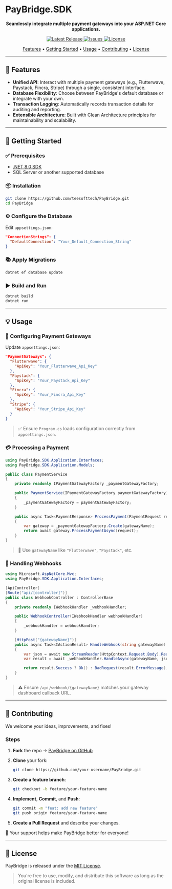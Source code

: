 # PayBridge.SDK

<p align="center">
  <strong>Seamlessly integrate multiple payment gateways into your ASP.NET Core applications.</strong>
</p>

<p align="center">
  <a href="https://github.com/teesofttech/PayBridge/releases">
    <img src="https://img.shields.io/github/v/release/teesofttech/PayBridge" alt="Latest Release">
  </a>
  <a href="https://github.com/teesofttech/PayBridge/issues">
    <img src="https://img.shields.io/github/issues/teesofttech/PayBridge" alt="Issues">
  </a>
  <a href="https://github.com/teesofttech/PayBridge/blob/main/LICENSE">
    <img src="https://img.shields.io/github/license/teesofttech/PayBridge" alt="License">
  </a>
</p>

<p align="center">
  <a href="#-features">Features</a> •
  <a href="#-getting-started">Getting Started</a> •
  <a href="#-usage">Usage</a> •
  <a href="#-contributing">Contributing</a> •
  <a href="#-license">License</a>
</p>

---

## 🚀 Features

- **Unified API**: Interact with multiple payment gateways (e.g., Flutterwave, Paystack, Fincra, Stripe) through a single, consistent interface.
- **Database Flexibility**: Choose between PayBridge's default database or integrate with your own.
- **Transaction Logging**: Automatically records transaction details for auditing and reporting.
- **Extensible Architecture**: Built with Clean Architecture principles for maintainability and scalability.

---

## 🧰 Getting Started

### ✅ Prerequisites

- [.NET 8.0 SDK](https://dotnet.microsoft.com/download/dotnet/8.0)
- SQL Server or another supported database

### 📦 Installation

```bash
git clone https://github.com/teesofttech/PayBridge.git
cd PayBridge
```

### ⚙️ Configure the Database

Edit `appsettings.json`:

```json
"ConnectionStrings": {
  "DefaultConnection": "Your_Default_Connection_String"
}
```

### 📚 Apply Migrations

```bash
dotnet ef database update
```

### ▶️ Build and Run

```bash
dotnet build
dotnet run
```

---

## 💡 Usage

### 🧾 Configuring Payment Gateways

Update `appsettings.json`:

```json
"PaymentGateways": {
  "Flutterwave": {
    "ApiKey": "Your_Flutterwave_Api_Key"
  },
  "Paystack": {
    "ApiKey": "Your_Paystack_Api_Key"
  },
  "Fincra": {
    "ApiKey": "Your_Fincra_Api_Key"
  },
  "Stripe": {
    "ApiKey": "Your_Stripe_Api_Key"
  }
}
```

> ✅ Ensure `Program.cs` loads configuration correctly from `appsettings.json`.

### 💳 Processing a Payment

```csharp
using PayBridge.SDK.Application.Interfaces;
using PayBridge.SDK.Application.Models;

public class PaymentService
{
    private readonly IPaymentGatewayFactory _paymentGatewayFactory;

    public PaymentService(IPaymentGatewayFactory paymentGatewayFactory)
    {
        _paymentGatewayFactory = paymentGatewayFactory;
    }

    public async Task<PaymentResponse> ProcessPayment(PaymentRequest request, string gatewayName)
    {
        var gateway = _paymentGatewayFactory.Create(gatewayName);
        return await gateway.ProcessPaymentAsync(request);
    }
}
```

> 📌 Use `gatewayName` like `"Flutterwave"`, `"Paystack"`, etc.

### 🔔 Handling Webhooks

```csharp
using Microsoft.AspNetCore.Mvc;
using PayBridge.SDK.Application.Interfaces;

[ApiController]
[Route("api/[controller]")]
public class WebhookController : ControllerBase
{
    private readonly IWebhookHandler _webhookHandler;

    public WebhookController(IWebhookHandler webhookHandler)
    {
        _webhookHandler = webhookHandler;
    }

    [HttpPost("{gatewayName}")]
    public async Task<IActionResult> HandleWebhook(string gatewayName)
    {
        var json = await new StreamReader(HttpContext.Request.Body).ReadToEndAsync();
        var result = await _webhookHandler.HandleAsync(gatewayName, json);

        return result.Success ? Ok() : BadRequest(result.ErrorMessage);
    }
}
```

> ⚠️ Ensure `/api/webhook/{gatewayName}` matches your gateway dashboard callback URL.

---

## 🤝 Contributing

We welcome your ideas, improvements, and fixes!

### Steps

1. **Fork** the repo → [PayBridge on GitHub](https://github.com/teesofttech/PayBridge)
2. **Clone** your fork:

   ```bash
   git clone https://github.com/your-username/PayBridge.git
   ```

3. **Create a feature branch**:

   ```bash
   git checkout -b feature/your-feature-name
   ```

4. **Implement**, **Commit**, and **Push**:

   ```bash
   git commit -m "feat: add new feature"
   git push origin feature/your-feature-name
   ```

5. **Create a Pull Request** and describe your changes.

🙌 Your support helps make PayBridge better for everyone!

---

## 📄 License

PayBridge is released under the [MIT License](https://github.com/teesofttech/PayBridge/blob/main/LICENSE).

> You're free to use, modify, and distribute this software as long as the original license is included.
